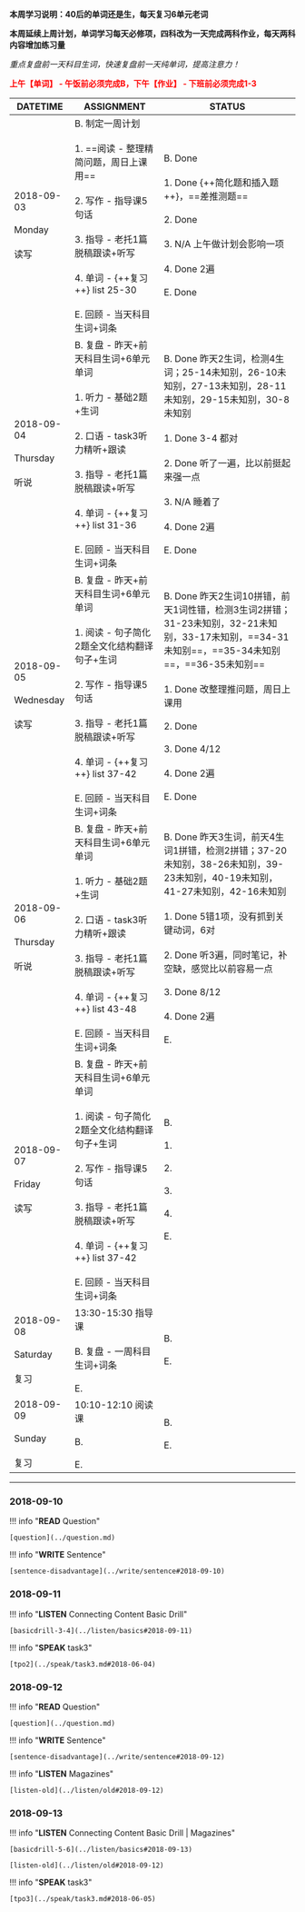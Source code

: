 **本周学习说明：40后的单词还是生，每天复习6单元老词**

**本周延续上周计划，单词学习每天必修项，四科改为一天完成两科作业，每天两科内容增加练习量**

*重点复盘前一天科目生词，快速复盘前一天纯单词，提高注意力！*

**<font color='red'>上午【单词】 - 午饭前必须完成B，下午【作业】 - 下班前必须完成1-3</font>**

DATETIME |  ASSIGNMENT | STATUS
------------ | ------------- | -------------
2018-09-03 <br><br> Monday <br><br>读写 | B. 制定一周计划<br><br> 1. ==阅读 - 整理精简问题，周日上课用== <br><br>2. 写作 - 指导课5句话<br><br>3. 指导 - 老托1篇脱稿跟读+听写 <br><br>4. 单词 - {++复习++} list 25-30<br><br>E. 回顾 - 当天科目生词+词条 | B. Done<br><br>1. Done {++简化题和插入题++}，==差推测题==<br><br>2. Done<br><br>3. N/A 上午做计划会影响一项<br><br>4. Done 2遍<br><br>E. Done
2018-09-04  <br><br> Thursday<br><br>听说 | B. 复盘 - 昨天+前天科目生词+6单元单词<br><br>1. 听力 - 基础2题+生词<br><br> 2. 口语 - task3听力精听+跟读<br><br>3. 指导 - 老托1篇脱稿跟读+听写 <br><br>4. 单词 - {++复习++} list 31-36<br><br>E. 回顾 - 当天科目生词+词条 | B. Done 昨天2生词，检测4生词；25-14未知别，26-10未知别，27-13未知别，28-11未知别，29-15未知别，30-8未知别<br><br>1. Done 3-4 都对<br><br>2. Done 听了一遍，比以前挺起来强一点<br><br>3. N/A 睡着了<br><br>4. Done 2遍<br><br>E. Done
2018-09-05 <br><br>Wednesday<br><br>读写 | B. 复盘 - 昨天+前天科目生词+6单元单词<br><br>1. 阅读 - 句子简化2题全文化结构翻译句子+生词<br><br>2. 写作 - 指导课5句话<br><br>3. 指导 - 老托1篇脱稿跟读+听写<br><br>4. 单词 - {++复习++} list 37-42<br><br>E. 回顾 - 当天科目生词+词条 | B. Done 昨天2生词10拼错，前天1词性错，检测3生词2拼错；31-23未知别，32-21未知别，33-17未知别，==34-31未知别==，==35-34未知别==，==36-35未知别==<br><br>1. Done 改整理推问题，周日上课用<br><br>2. Done<br><br>3. Done 4/12<br><br>4. Done 2遍<br><br>E. Done
2018-09-06 <br><br> Thursday  <br><br>听说  | B. 复盘 - 昨天+前天科目生词+6单元单词<br><br>1. 听力 - 基础2题+生词<br><br> 2. 口语 - task3听力精听+跟读<br><br>3. 指导 - 老托1篇脱稿跟读+听写 <br><br>4. 单词 - {++复习++} list 43-48<br><br>E. 回顾 - 当天科目生词+词条 | B. Done 昨天3生词，前天4生词1拼错，检测2拼错；37-20未知别，38-26未知别，39-23未知别，40-19未知别，41-27未知别，42-16未知别<br><br>1. Done 5错1项，没有抓到关键动词，6对<br><br>2. Done 听3遍，同时笔记，补空缺，感觉比以前容易一点<br><br>3. Done  8/12<br><br>4. Done 2遍<br><br>E.
2018-09-07 <br><br> Friday <br><br>读写| B. 复盘 - 昨天+前天科目生词+6单元单词<br><br>1. 阅读 - 句子简化2题全文化结构翻译句子+生词<br><br>2. 写作 - 指导课5句话<br><br>3. 指导 - 老托1篇脱稿跟读+听写<br><br>4. 单词 - {++复习++} list 37-42<br><br>E. 回顾 - 当天科目生词+词条   | B. <br><br>1. <br><br>2. <br><br>3. <br><br>4. <br><br>E.
2018-09-08 <br><br> Saturday <br><br>复习 | 13:30-15:30 指导课<br><br>B. 复盘 - 一周科目生词+词条 <br><br>E.  | B. <br><br>E.
2018-09-09<br><br> Sunday <br><br>复习  | 10:10-12:10 阅读课<br><br>B. <br><br>E. | B. <br><br>E.


----
    
### 2018-09-10
        
!!! info "**READ** Question"
    
    [question](../question.md)
    
!!! info "**WRITE** Sentence"
    
    [sentence-disadvantage](../write/sentence#2018-09-10)

### 2018-09-11

!!! info "**LISTEN** Connecting Content Basic Drill"
    
    [basicdrill-3-4](../listen/basics#2018-09-11)
    
!!! info "**SPEAK** task3"
    
    [tpo2](../speak/task3.md#2018-06-04)
    
### 2018-09-12
        
!!! info "**READ** Question"
    
    [question](../question.md)
    
!!! info "**WRITE** Sentence"
    
    [sentence-disadvantage](../write/sentence#2018-09-12)
    

!!! info "**LISTEN** Magazines"
    
    [listen-old](../listen/old#2018-09-12)
    
### 2018-09-13

!!! info "**LISTEN** Connecting Content Basic Drill | Magazines"
    
    [basicdrill-5-6](../listen/basics#2018-09-13)
    
    [listen-old](../listen/old#2018-09-12)
    
!!! info "**SPEAK** task3"
    
    [tpo3](../speak/task3.md#2018-06-05)